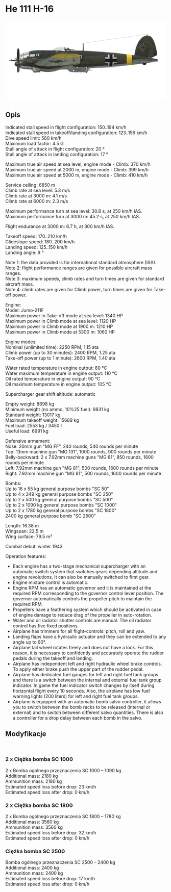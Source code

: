 # He 111 H-16  
  
![he111h16](../images/he111h16.png)  
  
## Opis  
  
Indicated stall speed in flight configuration: 150..194 km/h  
Indicated stall speed in takeoff/landing configuration: 123..156 km/h  
Dive speed limit: 560 km/h  
Maximum load factor: 4.5 G  
Stall angle of attack in flight configuration: 20 °  
Stall angle of attack in landing configuration: 17 °  
  
Maximum true air speed at sea level, engine mode - Climb: 370 km/h  
Maximum true air speed at 2000 m, engine mode - Climb: 399 km/h  
Maximum true air speed at 5000 m, engine mode - Climb: 410 km/h  
  
Service ceiling: 6850 m  
Climb rate at sea level: 5.3 m/s  
Climb rate at 3000 m: 4.1 m/s  
Climb rate at 6000 m: 2.3 m/s  
  
Maximum performance turn at sea level: 30.8 s, at 250 km/h IAS.  
Maximum performance turn at 3000 m: 45.2 s, at 250 km/h IAS.  
  
Flight endurance at 3000 m: 6.7 h, at 300 km/h IAS.  
  
Takeoff speed: 170..210 km/h  
Glideslope speed: 180..200 km/h  
Landing speed: 125..150 km/h  
Landing angle: 9 °  
  
Note 1: the data provided is for international standard atmosphere (ISA).  
Note 2: flight performance ranges are given for possible aircraft mass ranges.  
Note 3: maximum speeds, climb rates and turn times are given for standard aircraft mass.  
Note 4: climb rates are given for Climb power, turn times are given for Take-off power.  
  
Engine:  
Model: Jumo-211F  
Maximum power in Take-off mode at sea level: 1340 HP  
Maximum power in Climb mode at sea level: 1120 HP  
Maximum power in Climb mode at 1900 m: 1210 HP  
Maximum power in Climb mode at 5300 m: 1060 HP  
  
Engine modes:  
Nominal (unlimited time): 2250 RPM, 1.15 ata  
Climb power (up to 30 minutes): 2400 RPM, 1.25 ata  
Take-off power (up to 1 minute): 2600 RPM, 1.40 ata  
  
Water rated temperature in engine output: 80 °C  
Water maximum temperature in engine output: 110 °C  
Oil rated temperature in engine output: 90 °C  
Oil maximum temperature in engine output: 105 °C  
  
Supercharger gear shift altitude: automatic   
  
Empty weight: 8698 kg  
Minimum weight (no ammo, 10%25 fuel): 9831 kg  
Standard weight: 13017 kg  
Maximum takeoff weight: 15689 kg  
Fuel load: 2553 kg / 3450 l  
Useful load: 6991 kg  
  
Defensive armament:  
Nose: 20mm gun "MG FF", 240 rounds, 540 rounds per minute  
Top: 13mm machine gun "MG 131", 1000 rounds, 900 rounds per minute  
Belly-backward: 2 x 7.92mm machine guns "MG 81", 850 rounds, 1600 rounds per minute  
Left: 7.92mm machine gun "MG 81", 500 rounds, 1600 rounds per minute  
Right: 7.92mm machine gun "MG 81", 500 rounds, 1600 rounds per minute  
  
Bombs:  
Up to 16 x 55 kg general purpose bombs "SC 50"  
Up to 4 x 249 kg general purpose bombs "SC 250"  
Up to 2 x 500 kg general purpose bombs "SC 500"  
Up to 2 x 1090 kg general purpose bombs "SC 1000"  
Up to 2 x 1780 kg general purpose bombs "SC 1800"  
2400 kg general purpose bomb "SC 2500"  
  
Length: 16.38 m  
Wingspan: 22.5 m  
Wing surface: 79.5 m²  
  
Combat debut: winter 1943  
  
Operation features:  
- Each engine has a two-stage mechanical supercharger with an automatic switch system that switches gears depending altitude and engine revolutions. It can also be manually switched to first gear.  
- Engine mixture control is automatic.  
- Engine RPM has an automatic governor and it is maintained at the required RPM corresponding to the governor control lever position. The governor automatically controls the propeller pitch to maintain the required RPM.  
- Propellers have a feathering system which should be activated in case of engine damage to reduce drag of the propeller in auto-rotation.  
- Water and oil radiator shutter controls are manual. The oil radiator control has five fixed positions.  
- Airplane has trimmers for all flight-controls: pitch, roll and yaw.  
- Landing flaps have a hydraulic actuator and they can be extended to any angle up to 60°.  
- Airplane tail wheel rotates freely and does not have a lock. For this reason, it is necessary to confidently and accurately operate the rudder pedals during the takeoff and landing.  
- Airplane has independent left and right hydraulic wheel brake controls. To apply either brake push the upper part of the rudder pedal.  
- Airplane has dedicated fuel gauges for left and right fuel tank groups and there is a switch between the internal and external fuel tank group indicator. In game the fuel indicator switch changes by itself during horizontal flight every 10 seconds. Also, the airplane has low fuel warning lights (200 liters) for left and right fuel tank groups.  
- Airplane is equipped with an automatic bomb salvo controller, it allows you to switch between the bomb racks to be released (internal or external) and to switch between different salvo quantities. There is also a controller for a drop delay between each bomb in the salvo.  
  
## Modyfikacje  
  ﻿
  
  
### 2 x Ciężka bomba SC 1000   
  
2 x Bomba ogólnego przeznaczenia SC 1000 – 1090 kg  
Additional mass: 2180 kg  
Ammunition mass: 2180 kg  
Estimated speed loss before drop: 23 km/h  
Estimated speed loss after drop: 0 km/h  ﻿
  
  
### 2 x Ciężka bomba SC 1800  
  
2 x Bomba ogólnego przeznaczenia SC 1800 – 1780 kg  
Additional mass: 3560 kg  
Ammunition mass: 3560 kg  
Estimated speed loss before drop: 32 km/h  
Estimated speed loss after drop: 0 km/h  ﻿
  
  
### Ciężka bomba SC 2500  
  
Bomba ogólnego przeznaczenia SC 2500 – 2400 kg  
Additional mass: 2400 kg  
Ammunition mass: 2400 kg  
Estimated speed loss before drop: 17 km/h  
Estimated speed loss after drop: 0 km/h  